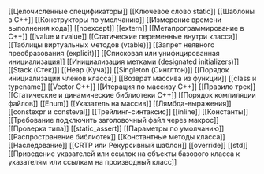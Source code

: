 [[Целочисленные спецификаторы]]
[[Ключевое слово static]]
[[Шаблоны в C++]]
[[Конструкторы по умолчанию]]
[[Измерение времени выполнения кода]]
[[noexcept]]
[[extern]]
[[Метапрограммирование в C++]]
[[lvalue и rvalue]]
[[Статические переменные внутри класса]]
[[Таблицы виртуальных методов (vtable)]]
[[Запрет неявного преобразования (explicit)]]
[[Списковая или унифицированная инициализация]]
[[Инициализация метками (designated initializers)]]
[[Stack (Стек)]]
[[Heap (Куча)]]
[[Singleton (Синглтон)]]
[[Порядок инициализации членов класса]]
[[Возврат массива из функции]]
[[class и typename]]
[[Vector C++]]
[[Итерация по массиву C++]]
[[Правило трех]]
[[Статические и динамические библиотеки C++]]
[[Порядок компиляции файлов]]
[[Enum]]
[[Указатель на массив]]
[[Лямбда-выражения]]
[[constexpr и consteval]]
[[Трейлинг-синтаксис]]
[[inline]]
[[Константы]]
[[Требование подключить заголовочный файл через макрос]]
[[Проверка типа]]
[[static_assert]]
[[Параметры по умолчанию]]
[[Распространение библиотек]]
[[Константные методы класса]]
[[Наследование]]
[[CRTP или Рекурсивный шаблон]]
[[override]]
[[std]]
[[Приведение указателей или ссылок на объекты базового класса к указателям или ссылкам на производный класс]]

